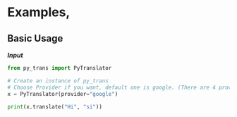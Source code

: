 # Examples,

## Basic Usage
***Input***
```python
from py_trans import PyTranslator

# Create an instance of py_trans
# Choose Provider if you want, default one is google. (There are 4 providers for now)
x = PyTranslator(provider="google")

print(x.translate("Hi", "si"))
```

